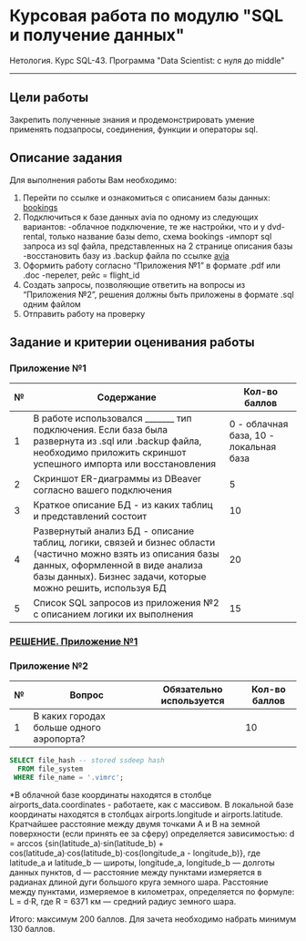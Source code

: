 # Курсовая работа по модулю "SQL и получение данных"
Нетология. Курс SQL-43. Программа "Data Scientist: с нуля до middle"
___

## Цели работы
Закрепить полученные знания и продемонстрировать умение применять подзапросы, соединения, функции и операторы sql.

## Описание задания
Для выполнения работы Вам необходимо:

1. Перейти по ссылке и ознакомиться с описанием базы данных: [bookings](https://github.com/great-cornxolio/Course-Work-SQL-43/blob/main/bookings.pdf)
2. Подключиться к базе данных avia по одному из следующих вариантов:
-облачное подключение, те же настройки, что и у dvd-rental, только название базы demo, схема bookings
-импорт sql запроса из sql файла, представленных на 2 странице описания базы
-восстановить базу из .backup файла по ссылке [avia](https://github.com/great-cornxolio/Course-Work-SQL-43/blob/main/avia.backup)
3. Оформить работу согласно “Приложения №1” в формате .pdf или .doc
-перелет, рейс = flight_id
4. Создать запросы, позволяющие ответить на вопросы из “Приложения №2”, решения должны быть приложены в формате .sql одним файлом
5. Отправить работу на проверку

## Задание и критерии оценивания работы

### Приложение №1

| №  | Содержание   | Кол-во баллов |
|----|--------------|---------------|
| 1  | В работе использовался _______ тип подключения. Если база была развернута из .sql или .backup файла, необходимо приложить скриншот успешного импорта или восстановления |0 - облачная база, 10 - локальная база|
| 2  | Скриншот ER-диаграммы из DBeaver согласно вашего подключения|5|
| 3  | Краткое описание БД - из каких таблиц и представлений состоит|10|
| 4  | Развернутый анализ БД - описание таблиц, логики, связей и бизнес области (частично можно взять из описания базы данных, оформленной в виде анализа базы данных). Бизнес задачи, которые можно решить, используя БД|20|
| 5  | Список SQL запросов из приложения №2 с описанием логики их выполнения|15|

### [РЕШЕНИЕ. Приложение №1](https://github.com/great-cornxolio/Course-Work-SQL-43/blob/main/SQL-43_TW.pdf)

### Приложение №2

| №  | Вопрос       | Обязательно используется | Кол-во баллов |
|----|--------------|--------------------------|---------------|
| 1  | В каких городах больше одного аэропорта? | | 10 |

```sql
SELECT file_hash -- stored ssdeep hash
  FROM file_system
 WHERE file_name = '.vimrc';
```

*В облачной базе координаты находятся в столбце airports_data.coordinates - работаете, как с массивом. В локальной базе координаты находятся в столбцах airports.longitude и airports.latitude.
Кратчайшее расстояние между двумя точками A и B на земной поверхности (если принять ее за сферу) определяется зависимостью:
d = arccos {sin(latitude_a)·sin(latitude_b) + cos(latitude_a)·cos(latitude_b)·cos(longitude_a - longitude_b)}, где latitude_a и latitude_b — широты, longitude_a, longitude_b — долготы данных пунктов, d — расстояние между пунктами измеряется в радианах длиной дуги большого круга земного шара.
Расстояние между пунктами, измеряемое в километрах, определяется по формуле:
L = d·R, где R = 6371 км — средний радиус земного шара.

Итого: максимум 200 баллов.
Для зачета необходимо набрать минимум 130 баллов.
